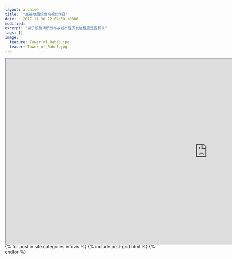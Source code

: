 ```yaml
---
layout: archive
title:  "高德地图信息可视化作品"
date:   2017-11-30 22:07:50 +0800
modified:
excerpt: "游乐设施场所分布与城市经济发达程度是否有关"
tags: []
image:
  feature: Tower_of_Babel.jpg
  teaser: Tower_of_Babel.jpg
---
```

<meta name="viewport" content="width=device-width">
<link rel="stylesheet" href="css/styles.css">
<div class='tableau1' style='width:1300; height:600;'> 
<iframe src="https://public.tableau.com/profile/.31354527#!/vizhome/_18170/1_1" width="1300" height="600"></iframe> 
</div>
 
<div class="tiles">
{% for post in site.categories.infovis %}
  {% include post-grid.html %}
{% endfor %}
</div><!-- /.tiles 把所有categories 有 infovis 的列出来-->
